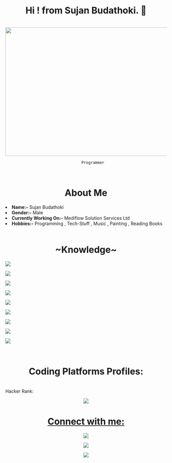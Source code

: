 <body>
  
  <h1 align="center"> Hi ! from  Sujan Budathoki. 👋 </h4>
  <br/>
  <div align="center">
  <img src="https://cdn.dribbble.com/users/1059583/screenshots/4171367/coding-freak.gif" width="600" height="400" />
    <br/>
    <code>
      Programmer
    </code>
    
  </div>
<br/>

  <h1 align="center">About Me</h1>
<li>
<b>Name:-</b>   Sujan Budathoki</li>
<li>
<b>Gender:-</b>   Male
</li>
 <li>
   <b>Currently Working On:-</b>  Mediflow Solution Services Ltd
   </li>
  <li>
    <b>Hobbies:-</b>     Programming , Tech-Stuff , Music , Painting , Reading Books
  </li>
<br/>
  <h1 align="center"> ~Knowledge~ </h1>
  <p><img src="https://img.shields.io/badge/c%23-%23239120.svg?style=for-the-badge&logo=c-sharp&logoColor=white"/></p>
  <p><img src="https://img.shields.io/badge/jquery-%230769AD.svg?style=for-the-badge&logo=jquery&logoColor=white"/></p>
  <p><img src="https://img.shields.io/badge/.NET-5C2D91?style=for-the-badge&logo=.net&logoColor=white"/></p>
  <p><img src="https://img.shields.io/badge/Canva-%2300C4CC.svg?style=for-the-badge&logo=Canva&logoColor=white"/></p>
  <p><img src="https://img.shields.io/badge/VisualStudio-5C2D91.svg?style=for-the-badge&logo=visual-studio&logoColor=white"/></p>
  <p><img src="https://img.shields.io/badge/VisualStudioCode-0078d7.svg?style=for-the-badge&logo=visual-studio-code&logoColor=white"/></p>
  <p><img src="https://img.shields.io/badge/git-%23F05033.svg?style=for-the-badge&logo=git&logoColor=white"/></p>
  <p><img src="https://img.shields.io/badge/github-%23121011.svg?style=for-the-badge&logo=github&logoColor=white"/></p>
  <p><img src="https://img.shields.io/badge/Microsoft%20SQL%20Sever-CC2927?style=for-the-badge&logo=microsoft%20sql%20server&logoColor=white"/></p>
  <br/>
  <h1 align="center">Coding Platforms Profiles:</h1>
  <br/>
  Hacker Rank:
  <p align="center"><a href="https://www.hackerrank.com/suzanbudathokie" target="_blank"><img src="https://img.shields.io/badge/-Hackerrank-2EC866?style=for-the-badge&logo=HackerRank&logoColor=white"/>
    </p>
  <h1 align="center"> Connect with me: </h1>


  <p align="center"><a href="https://twitter.com/SujanBudathoki1" target="_blank"><img src="https://img.shields.io/twitter/url?style=social&url=https%3A%2F%2Ftwitter.com%2FSujanBudathoki1" /></a></p>
<p align="center">
<a href="https://www.linkedin.com/in/sujan-budathoki-a71aa4201/">
<img src="https://img.shields.io/badge/LinkedIn-blue?style=flat&logo=linkedin&labelColor=blue">
</a>
</p>
<p align="center">
  <a href="mailto:suzanbudathokie@gmail.com">
<img src="https://img.shields.io/badge/Gmail-D14836?style=for-the-badge&logo=gmail&logoColor=white"/>
    </a
    </p>



<br />




</body>



